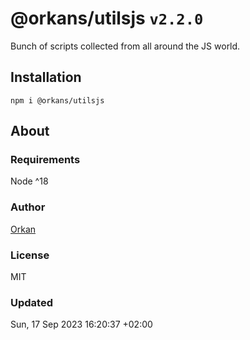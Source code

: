 # @orkans/utilsjs `v2.2.0`
Bunch of scripts collected from all around the JS world.

## Installation
`npm i @orkans/utilsjs`

## About
### Requirements
Node  ^18

### Author
[Orkan](https://github.com/orkan)

### License
MIT

### Updated
Sun, 17 Sep 2023 16:20:37 +02:00
